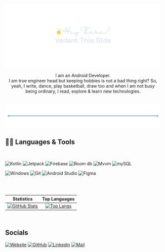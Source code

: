 <div align="center"><a href="https://thevedantchourey-portfolio.netlify.app/"><img src="./.media/Hey_There-intro.png"/></a></div>


<p align="center">
I am an Android Developer.<br> 
I am true engineer head but keeping hobbies is not a bad thing right? So, yeah, I write, dance, play basketball, draw too and when I am not busy being ordinary, I read, explore & learn new technologies.
</p>

<br>

<div align="center"><a href="https://thevedantchourey-portfolio.netlify.app/"><img src="./.media/break.png"/></a></div>


## 👨‍💻 Languages & Tools

<br>


![Kotlin](https://img.shields.io/static/v1?style=flat-square&label=&message=Kotlin&color=0a0a0a&logo=kotlin&logoColor=478bff)
![Jetpack](https://img.shields.io/static/v1?style=flat-square&label=&message=Jetpack-Compose&color=0a0a0a&logo=jetpackcompose&logoColor=478bff)
![Firebase](https://img.shields.io/static/v1?style=flat-square&label=&message=Firebase&color=0a0a0a&logo=firebase&logoColor=478bff)
![Room db](https://img.shields.io/static/v1?style=flat-square&label=&message=Room-db&color=0a0a0a&logo=&logoColor=d946ef)
![Mvvm](https://img.shields.io/static/v1?style=flat-square&label=&message=Mvvm&color=0a0a0a&logo=&logoColor=478bff)
![mySQL](https://img.shields.io/static/v1?style=flat-square&label=&message=mySQL&color=0a0a0a&logo=mysql&logoColor=478bff)

![Windows](https://img.shields.io/static/v1?style=flat-square&label=&message=Windows&color=0a0a0a&logo=windows&logoColor=d946ef)
![Git](https://img.shields.io/static/v1?style=flat-square&label=&message=Git&color=0a0a0a&logo=git&logoColor=478bff)
![Android Studio](https://img.shields.io/static/v1?style=flat-square&label=&message=Android%20Studio&color=0a0a0a&logo=android&logoColor=478bff)
![Figma](https://img.shields.io/static/v1?style=flat-square&label=&message=Figma&color=0a0a0a&logo=figma&logoColor=478bff)

<br>
<br>


|                                                                                                             Statistics                                                                                                             |                                                                                                               Top Languages                                                                                                               |
| :--------------------------------------------------------------------------------------------------------------------------------------------------------------------------------------------------------------------------------: | :---------------------------------------------------------------------------------------------------------------------------------------------------------------------------------------------------------------------------------------: |
| [![GitHub Stats](https://github-readme-stats.zohan.tech/api?username=thevedantchourey&show_icons=true&hide_border=true&title_color=478bff&text_color=478bff&icon_color=478bff&bg_color=00163d&hide_title=true)](https://github.com/thevedantchourey)| [![Top Langs](https://github-readme-stats.zohan.tech/api/top-langs/?username=thevedantchourey&layout=compact&hide_border=true&title_color=478bff&text_color=478bff&icon_color=478bff&bg_color=00163d&hide_title=true)](https://github.com/thevedantchourey)|


<br>


## Socials

[![Website](https://img.shields.io/static/v1?style=flat-square&label=&message=Portfolio&color=0a0a0a&logo=aboutdotme&logoColor=478bff)](https://thevedantchourey-portfolio.netlify.app/)
[![GitHub](https://img.shields.io/static/v1?style=flat-square&label=&message=GitHub&color=0a0a0a&logo=github&logoColor=478bff)](https://github.com/thevedantchourey)
[![Linkedin](https://img.shields.io/static/v1?style=flat-square&label=&message=LinkedIn&color=0a0a0a&logo=linkedin&logoColor=478bff)](https://github.com/thevedantchourey)
[![Mail](https://img.shields.io/static/v1?style=flat-square&label=&message=Mail&color=0a0a0a&logo=gmail&logoColor=478bff)](mailto:vedantchourey99@gmail.com)
